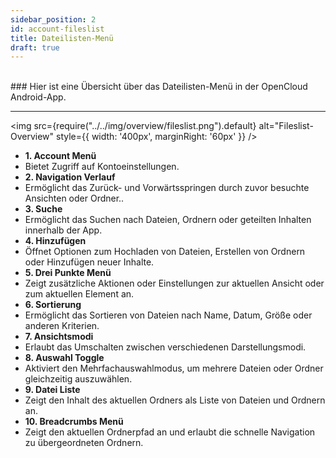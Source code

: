 ```yaml
---
sidebar_position: 2
id: account-fileslist
title: Dateilisten-Menü
draft: true
---
```

<br/>
### Hier ist eine Übersicht über das Dateilisten-Menü in der OpenCloud Android-App.

---

<div style={{ display: 'flex', alignItems: 'center' }}>

<img src={require("../../img/overview/fileslist.png").default} alt="Fileslist-Overview" style={{ width: '400px', marginRight: '60px' }} />

<ul style={{ listStyleType: 'none', padding: 0, margin: 0, width: '100%' }}>

<li style={{ backgroundColor: '#E2BAFF', padding: '4px', color: 'var(--my-text-color)' }}><strong>1. Account Menü</strong></li>
<li style={{ backgroundColor: '#EDD5FF', padding: '0px', color: 'var(--my-text-color)' }}>Bietet Zugriff auf Kontoeinstellungen.</li>

<li style={{ backgroundColor: '#E2BAFF', padding: '4px', color: 'var(--my-text-color)' }}><strong>2. Navigation Verlauf</strong></li>
<li style={{ backgroundColor: '#EDD5FF', padding: '0px', color: 'var(--my-text-color)' }}>Ermöglicht das Zurück- und Vorwärtsspringen durch zuvor besuchte Ansichten oder Ordner..</li>

<li style={{ backgroundColor: '#E2BAFF', padding: '4px', color: 'var(--my-text-color)' }}><strong>3. Suche</strong></li>
<li style={{ backgroundColor: '#EDD5FF', padding: '0px', color: 'var(--my-text-color)' }}>Ermöglicht das Suchen nach Dateien, Ordnern oder geteilten Inhalten innerhalb der App.</li>

<li style={{ backgroundColor: '#E2BAFF', padding: '4px', color: 'var(--my-text-color)' }}><strong>4. Hinzufügen</strong></li>
<li style={{ backgroundColor: '#EDD5FF', padding: '0px', color: 'var(--my-text-color)' }}>Öffnet Optionen zum Hochladen von Dateien, Erstellen von Ordnern oder Hinzufügen neuer Inhalte.</li>

<li style={{ backgroundColor: '#E2BAFF', padding: '4px', color: 'var(--my-text-color)' }}><strong>5. Drei Punkte Menü</strong></li>
<li style={{ backgroundColor: '#EDD5FF', padding: '0px', color: 'var(--my-text-color)' }}>Zeigt zusätzliche Aktionen oder Einstellungen zur aktuellen Ansicht oder zum aktuellen Element an.</li>

<li style={{ backgroundColor: '#E2BAFF', padding: '4px', color: 'var(--my-text-color)' }}><strong>6. Sortierung</strong></li>
<li style={{ backgroundColor: '#EDD5FF', padding: '0px', color: 'var(--my-text-color)' }}>Ermöglicht das Sortieren von Dateien nach Name, Datum, Größe oder anderen Kriterien.</li>

<li style={{ backgroundColor: '#E2BAFF', padding: '4px', color: 'var(--my-text-color)' }}><strong>7. Ansichtsmodi</strong></li>
<li style={{ backgroundColor: '#EDD5FF', padding: '0px', color: 'var(--my-text-color)' }}>Erlaubt das Umschalten zwischen verschiedenen Darstellungsmodi.</li>

<li style={{ backgroundColor: '#E2BAFF', padding: '4px', color: 'var(--my-text-color)' }}><strong>8. Auswahl Toggle</strong></li>
<li style={{ backgroundColor: '#EDD5FF', padding: '0px', color: 'var(--my-text-color)' }}>Aktiviert den Mehrfachauswahlmodus, um mehrere Dateien oder Ordner gleichzeitig auszuwählen.</li>

<li style={{ backgroundColor: '#E2BAFF', padding: '4px', color: 'var(--my-text-color)' }}><strong>9. Datei Liste</strong></li>
<li style={{ backgroundColor: '#EDD5FF', padding: '0px', color: 'var(--my-text-color)' }}>Zeigt den Inhalt des aktuellen Ordners als Liste von Dateien und Ordnern an.</li>

<li style={{ backgroundColor: '#E2BAFF', padding: '4px', color: 'var(--my-text-color)' }}><strong>10. Breadcrumbs Menü</strong></li>
<li style={{ backgroundColor: '#EDD5FF', padding: '0px', color: 'var(--my-text-color)' }}>Zeigt den aktuellen Ordnerpfad an und erlaubt die schnelle Navigation zu übergeordneten Ordnern.</li>
</ul>

</div>